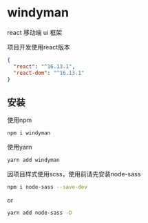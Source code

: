# windyman

react 移动端 ui 框架

项目开发使用react版本
```json
{
  "react": "^16.13.1",
  "react-dom": "^16.13.1"
}
```

## 安装
使用npm
```bash
npm i windyman
```
使用yarn
```bash
yarn add windyman
```
因项目样式使用scss，使用前请先安装node-sass
```bash
npm i node-sass --save-dev
```
or
```bash
yarn add node-sass -D
```
